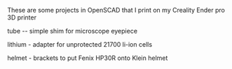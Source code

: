 These are some projects in OpenSCAD that I print on
my Creality Ender pro 3D printer

tube -- simple shim for microscope eyepiece

lithium - adapter for unprotected 21700 li-ion cells

helmet - brackets to put Fenix HP30R onto Klein helmet
